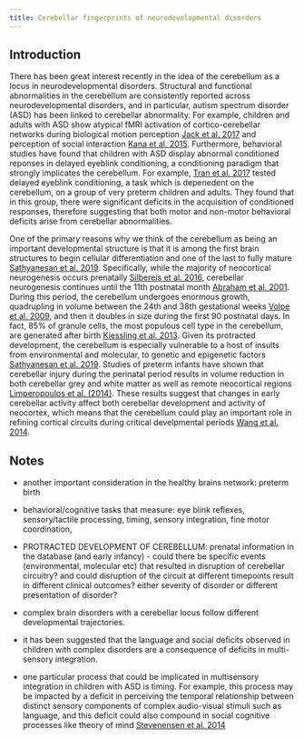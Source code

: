 ```yaml
---
title: Cerebellar fingerprints of neurodevelopmental disorders
---
```


## Introduction

There has been great interest recently in the idea of the cerebellum as a locus in neurodevelopmental disorders. Structural and functional abnormalities in the cerebellum are consistently reported across neurodevelopmental disorders, and in particular, autism spectrum disorder (ASD) has been linked to cerebellar abnormality. For example, children and adults with ASD show atypical fMRI activation of cortico-cerebellar networks during biological motion perception [Jack et al. 2017](https://onlinelibrary.wiley.com/doi/full/10.1002/hbm.23493) and perception of social interaction [Kana et al. 2015](https://molecularautism.biomedcentral.com/articles/10.1186/s13229-015-0052-x). Furthermore, behavioral studies have found that children with ASD display abnormal conditioned reponses in delayed eyeblink conditioning, a conditioning paradigm that strongly implicates the cerebellum. For example, [Tran et al. 2017](https://www.nature.com/articles/s41598-017-18316-8) tested delayed eyeblink conditioning, a task which is depenedent on the cerebellum, on a group of very preterm children and adults. They found that in this group, there were significant deficits in the acquisition of conditioned responses, therefore suggesting that both motor and non-motor behavioral deficits arise from cerebellar abnormalities. 

One of the primary reasons why we think of the cerebellum as being an important developmental structure is that it is among the first brain structures to begin cellular differentiation and one of the last to fully mature [Sathyanesan et al. 2019](https://www.nature.com/articles/s41583-019-0152-2). Specifically, while the majority of neocortical neurogenesis occurs prenatally [Silbereis et al. 2016](https://www.sciencedirect.com/science/article/pii/S0896627315010806), cerebellar neurogenesis continues until the 11th postnatal month [Abraham et al. 2001](https://www.sciencedirect.com/science/article/pii/S0736574800000654?casa_token=dMcPZdHIZOoAAAAA:MGOO1JArUKsSv7r5FaC8lLY7H4tKKsDGIATll-JkGAYzevx8Se_JVHOHWY6lfpNOrFUpyNQ). During this period, the cerebellum undergoes enormous growth, quadrupling in volume between the 24th and 38th gestational weeks [Volpe et al. 2009](https://journals.sagepub.com/doi/abs/10.1177/0883073809338067?casa_token=e6pL-0blYfoAAAAA%3AD80xYUIo60ahBWi0g0Avbc88Hh2cFW4P-VUtRp96j9PTrp1WLNaFQEXipNCinCwljysZoROfcQ&), and then it doubles in size during the first 90 postnatal days. In fact, 85% of granule cells, the most populous cell type in the cerebellum, are generated after birth [Kiessling et al. 2013](https://link.springer.com/article/10.1007/s00429-013-0565-z). Given its protracted development, the cerebellum is especially vulnerable to a host of insults from environmental and molecular, to genetic and epigenetic factors [Sathyanesan et al. 2019](https://www.nature.com/articles/s41583-019-0152-2). Studies of preterm infants have shown that cerebellar injury during the perinatal period results in volume reduction in both cerebellar grey and white matter as well as remote neocortical regions [Limperopoulos et al. (2014)](https://academic.oup.com/cercor/article/24/3/728/395452). These results suggest that changes in early cerebellar activity affect both cerebellar development and activity of neocortex,  which means that the cerebellum could play an important role in refining cortical circuits during critical develpmental periods [Wang et al. 2014](https://www.sciencedirect.com/science/article/pii/S0896627314006278?via%3Dihub).


## Notes
* another important consideration in the healthy brains network: preterm birth

* behavioral/cognitive tasks that measure: eye blink reflexes, sensory/tactile processing, timing, sensory integration, fine motor coordination,

* PROTRACTED DEVELOPMENT OF CEREBELLUM: prenatal information in the database (and early infancy) - could there be specific events (environmental, molecular etc) that resulted in disruption of cerebellar circuitry? and could disruption of the circuit at different timepoints result in different clinical outcomes? either severity of disorder or different presentation of disorder? 

* complex brain disorders with a cerebellar locus follow different developmental trajectories. 

* it has been suggested that the language and social deficits observed in children with complex disorders are a consequence of deficits in multi-sensory integration. 
* one particular process that could be implicated in multisensory integration in children with ASD is timing. For example, this process may be impacted by a deficit in perceiving the temporal relationship between distinct sensory components of complex audio-visual stimuli such as language, and this deficit could also compound in social cognitive processes like theory of mind [Stevenensen et al. 2014](https://www.jneurosci.org/content/34/3/691.short)